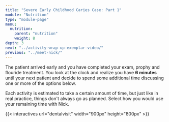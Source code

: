 ```yaml
---
title: "Severe Early Childhood Caries Case: Part 1"
module: "Nutrition"
type: "module-page"
menu:
  nutrition:
    parent: "nutrition"
    weight: 8
depth: 3
next: "../activity-wrap-up-exemplar-video/"
previous: "../meet-nick/"
---
```

<div class="pageblock"><p>The patient arrived early and you have completed your exam, prophy and flouride treatment. You look at the clock and realize you have <strong>6 minutes</strong> until your next patient and decide to spend some additional time discussing one or more of the options below.</p>
<p>Each activity is estimated to take a certain amount of time, but just like in real practice, things don't always go as planned. Select how you would use your remaining time with Nick.</p>
</div>{{< interactives url="dentalvisit" width="900px" height="800px" >}}